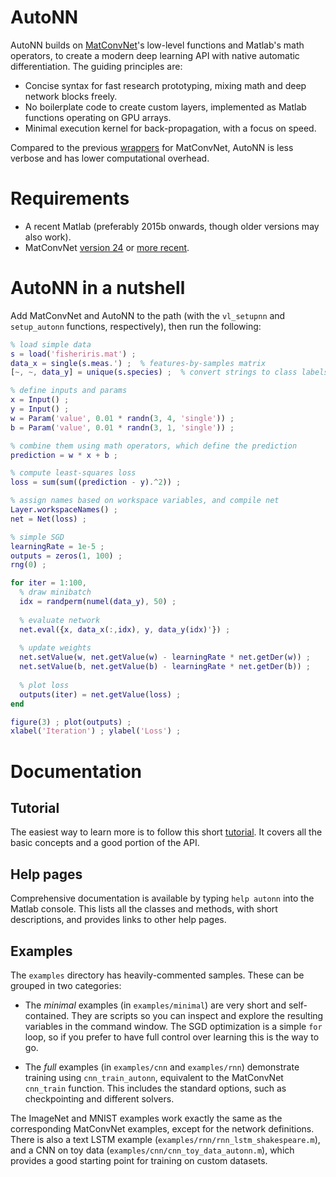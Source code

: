 
# AutoNN #
AutoNN builds on [MatConvNet](http://www.vlfeat.org/matconvnet/)'s low-level functions and Matlab's math operators, to create a modern deep learning API with native automatic differentiation. The guiding principles are:

- Concise syntax for fast research prototyping, mixing math and deep network blocks freely.
- No boilerplate code to create custom layers, implemented as Matlab functions operating on GPU arrays.
- Minimal execution kernel for back-propagation, with a focus on speed.

Compared to the previous [wrappers](http://www.vlfeat.org/matconvnet/wrappers/) for MatConvNet, AutoNN is less verbose and has lower computational overhead.


# Requirements #

* A recent Matlab (preferably 2015b onwards, though older versions may also work).
* MatConvNet [version 24](http://www.vlfeat.org/matconvnet/) or [more recent](https://github.com/vlfeat/matconvnet).


# AutoNN in a nutshell #

Add MatConvNet and AutoNN to the path (with the `vl_setupnn` and `setup_autonn` functions, respectively), then run the following:

```Matlab
% load simple data
s = load('fisheriris.mat') ;
data_x = single(s.meas.') ;  % features-by-samples matrix
[~, ~, data_y] = unique(s.species) ;  % convert strings to class labels

% define inputs and params
x = Input() ;
y = Input() ;
w = Param('value', 0.01 * randn(3, 4, 'single')) ;
b = Param('value', 0.01 * randn(3, 1, 'single')) ;

% combine them using math operators, which define the prediction
prediction = w * x + b ;

% compute least-squares loss
loss = sum(sum((prediction - y).^2)) ;

% assign names based on workspace variables, and compile net
Layer.workspaceNames() ;
net = Net(loss) ;

% simple SGD
learningRate = 1e-5 ;
outputs = zeros(1, 100) ;
rng(0) ;

for iter = 1:100,
  % draw minibatch
  idx = randperm(numel(data_y), 50) ;
  
  % evaluate network
  net.eval({x, data_x(:,idx), y, data_y(idx)'}) ;
  
  % update weights
  net.setValue(w, net.getValue(w) - learningRate * net.getDer(w)) ;
  net.setValue(b, net.getValue(b) - learningRate * net.getDer(b)) ;
  
  % plot loss
  outputs(iter) = net.getValue(loss) ;
end

figure(3) ; plot(outputs) ;
xlabel('Iteration') ; ylabel('Loss') ;
```


# Documentation #

## Tutorial ##

The easiest way to learn more is to follow this short [tutorial](https://github.com/vlfeat/autonn/blob/master/TUTORIAL.md). It covers all the basic concepts and a good portion of the API.


## Help pages ##

Comprehensive documentation is available by typing `help autonn` into the Matlab console. This lists all the classes and methods, with short descriptions, and provides links to other help pages.


## Examples ##

The `examples` directory has heavily-commented samples. These can be grouped in two categories:

- The *minimal* examples (in `examples/minimal`) are very short and self-contained. They are scripts so you can inspect and explore the resulting variables in the command window. The SGD optimization is a simple `for` loop, so if you prefer to have full control over learning this is the way to go.

- The *full* examples (in `examples/cnn` and `examples/rnn`) demonstrate training using `cnn_train_autonn`, equivalent to the MatConvNet `cnn_train` function. This includes the standard options, such as checkpointing and different solvers.

The ImageNet and MNIST examples work exactly the same as the corresponding MatConvNet examples, except for the network definitions. There is also a text LSTM example (`examples/rnn/rnn_lstm_shakespeare.m`), and a CNN on toy data (`examples/cnn/cnn_toy_data_autonn.m`), which provides a good starting point for training on custom datasets.

